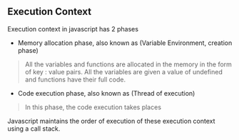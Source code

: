 ## Execution Context

Execution context in javascript has 2 phases

* Memory allocation phase, also known as (Variable Environment, creation phase)
> All the variables and functions are allocated in the memory in the form of key : value pairs. All the variables are given a value of undefined and functions have their full code.

* Code execution phase, also known as (Thread of execution)
> In this phase, the code execution takes places


Javascript maintains the order of execution of these execution context using a call stack.